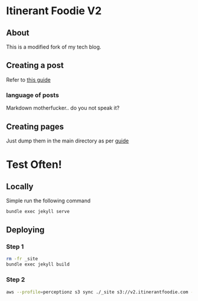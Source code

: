 # Itinerant Foodie V2
## About
This is a modified fork of my tech blog.

## Creating a post
Refer to [this guide](http://jekyllrb.com/docs/posts/)

### language of posts
Markdown motherfucker.. do you not speak it?

## Creating pages
Just dump them in the main directory as per [guide](http://jekyllrb.com/docs/pages/)

# Test Often!
## Locally
Simple run the following command

```bash
bundle exec jekyll serve
```

## Deploying
### Step 1
```bash
rm -fr _site
bundle exec jekyll build
```

### Step 2
```bash
aws --profile=perceptionz s3 sync ./_site s3://v2.itinerantfoodie.com --region us-east-1 --exclude '.DS_Store' --exclude 'node_modules/*' --exclude '.git/*' --exclude '.gitignore' --acl public-read
```
